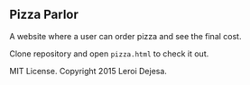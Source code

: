 ## Pizza Parlor

A website where a user can order pizza and see the final cost.

Clone repository and open ```pizza.html``` to check it out.

MIT License. Copyright 2015 Leroi Dejesa.
